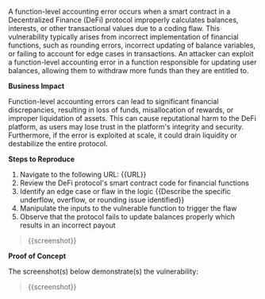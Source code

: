 A function-level accounting error occurs when a smart contract in a Decentralized Finance (DeFi) protocol improperly calculates balances, interests, or other transactional values due to a coding flaw. This vulnerability typically arises from incorrect implementation of financial functions, such as rounding errors, incorrect updating of balance variables, or failing to account for edge cases in transactions. An attacker can exploit a function-level accounting error in a function responsible for updating user balances, allowing them to withdraw more funds than they are entitled to.

**Business Impact**

Function-level accounting errors can lead to significant financial discrepancies, resulting in loss of funds, misallocation of rewards, or improper liquidation of assets. This can cause reputational harm to the DeFi platform, as users may lose trust in the platform's integrity and security. Furthermore, if the error is exploited at scale, it could drain liquidity or destabilize the entire protocol.

**Steps to Reproduce**

1. Navigate to the following URL: {{URL}}
1. Review the DeFi protocol's smart contract code for financial functions
1. Identify an edge case or flaw in the logic {{Describe the specific underflow, overflow, or rounding issue identified}}
1. Manipulate the inputs to the vulnerable function to trigger the flaw  
1. Observe that the protocol fails to update balances properly which results in an incorrect payout
> {{screenshot}}

**Proof of Concept**

The screenshot(s) below demonstrate(s) the vulnerability:
>
> {{screenshot}}
